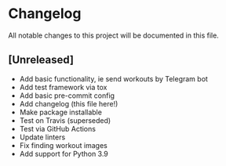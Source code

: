 # Changelog
All notable changes to this project will be documented in this file.

## [Unreleased]

- Add basic functionality, ie send workouts by Telegram bot
- Add test framework via tox
- Add basic pre-commit config
- Add changelog (this file here!)
- Make package installable
- Test on Travis (superseded)
- Test via GitHub Actions
- Update linters
- Fix finding workout images
- Add support for Python 3.9